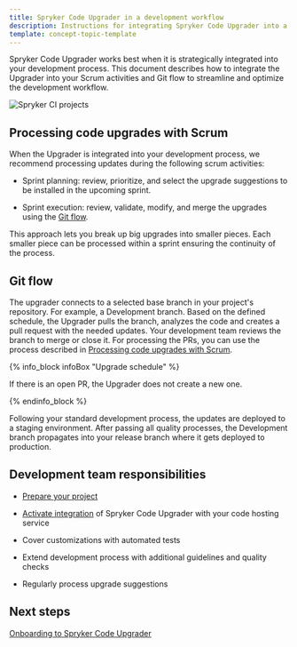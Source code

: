 ```yaml
---
title: Spryker Code Upgrader in a development workflow
description: Instructions for integrating Spryker Code Upgrader into a development process
template: concept-topic-template
---
```


Spryker Code Upgrader works best when it is strategically integrated into your development process. This document describes how to integrate the Upgrader into your Scrum activities and Git flow to streamline and optimize the development workflow.

![Spryker CI projects](https://spryker.s3.eu-central-1.amazonaws.com/docs/paas%2B/dev/integrate-spryker-code-upgrader.md/spryker-code-upgrader-integration-diagramm.png)

## Processing code upgrades with Scrum

When the Upgrader is integrated into your development process, we recommend processing updates during the following scrum activities:

* Sprint planning: review, prioritize, and select the upgrade suggestions to be installed in the upcoming sprint.

* Sprint execution: review, validate, modify, and merge the upgrades using the [Git flow](#git-flow).

This approach lets you break up big upgrades into smaller pieces. Each smaller piece can be processed within a sprint ensuring the continuity of the process.

## Git flow

The upgrader connects to a selected base branch in your project's repository. For example, a Development branch. Based on the defined schedule, the Upgrader pulls the branch, analyzes the code and creates a pull request with the needed updates. Your development team reviews the branch to merge or close it. For processing the PRs, you can use the process described in [Processing code upgrades with Scrum](#processing-code-upgrades-with-scrum).

{% info_block infoBox "Upgrade schedule" %}

If there is an open PR, the Upgrader does not create a new one.

{% endinfo_block %}


Following your standard development process, the updates are deployed to a staging environment. After passing all quality processes, the Development branch propagates into your release branch where it gets deployed to production.

## Development team responsibilities

* [Prepare your project](/docs/paas-plus/dev/onboarding-to-spryker-code-upgrader/prepare-your-project.html)

* [Activate integration](/docs/paas-plus/dev/onboarding-to-spryker-code-upgrader/how-to-connect-spryker-code-upgrader.html) of Spryker Code Upgrader with your code hosting service

* Cover customizations with automated tests

* Extend development process with additional guidelines and quality checks

* Regularly process upgrade suggestions

## Next steps

[Onboarding to Spryker Code Upgrader](/docs/paas-plus/dev/onboarding-to-spryker-code-upgrader.html)
